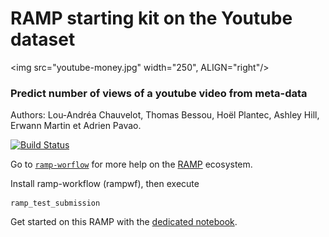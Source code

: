 # RAMP starting kit on the Youtube dataset

<img src="youtube-money.jpg" width="250", ALIGN="right"/>

### Predict number of views of a youtube video from meta-data

Authors: Lou-Andréa Chauvelot, Thomas Bessou, Hoël Plantec, Ashley Hill, Erwann Martin et Adrien Pavao.

[![Build Status](https://travis-ci.org/Didayolo/youtube-challenge.svg?branch=master)](https://travis-ci.org/Didayolo/youtube-challenge)


Go to [`ramp-worflow`](https://github.com/paris-saclay-cds/ramp-workflow) for more help on the [RAMP](http:www.ramp.studio) ecosystem.

Install ramp-workflow (rampwf), then execute

```
ramp_test_submission
```

Get started on this RAMP with the [dedicated notebook](YoutubeViews_starting_kit.ipynb).

